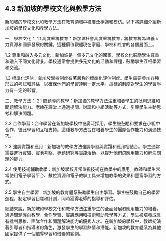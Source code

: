 ## 4.3 新加坡的學校文化與教學方法

新加坡的學校文化和教學方法在教育領域中被廣泛稱讚和模仿。以下將詳細介紹新加坡的學校文化和教學方法。

一、學校文化：
1.1 高度重視教育：新加坡社會高度重視教育，將教育視為培養人力資源和國家發展的關鍵。這種價值觀體現在家庭、學校和社會的各個層面上。

1.2 尊重和融入多元文化：新加坡是一個多元文化的國家，學校文化鼓勵學生尊重和融入不同文化背景。學校通常會提供多元文化的活動和課程，鼓勵學生互相學習和交流。

1.3 標準化評估：新加坡學校制度有著嚴格的標準化評估制度。學生需要參加各種形式的考試和評估，以確保他們的學習達到一定水平。這樣的制度對學生的學習壓力有一定的影響。

二、教學方法：
2.1 問題導向教學：新加坡的教學方法注重培養學生的批判思維和問題解決能力。老師在課堂上通過提問、討論和小組活動等方式，引導學生主動思考和解決問題。

2.2 合作學習：合作學習在新加坡學校中被廣泛採用。學生被鼓勵和要求在小組中合作，彼此學習和互相支持。這種教學方法旨在培養學生的團隊合作能力和溝通技巧。

2.3 強調實踐和應用：新加坡的教學方法強調學習與實踐和應用相結合。學生通常需要進行實驗、實地考察、專題研究等實踐活動，以提升他們的應用能力和解決問題的能力。

2.4 使用技術輔助教學：新加坡學校非常重視技術在教學中的應用。教師和學生常常使用電子學習平台、數位資源和電子教學工具來增加教學的效果和豐富學習的方式。

2.5 學生自主學習：新加坡的教育體系鼓勵學生自主學習。學生被鼓勵自己的學習進程，制定學習目標和計劃，同時獲得老師的指導和評估。

總結來說，新加坡的學校文化和教學方法注重學生的全面發展和應用能力的培養。通過問題導向教學、合作學習、實踐應用和技術輔助教學等方式，學生被培養成具有批判思維、團隊合作和問題解決能力的優秀人才。在新加坡的學校中，教師扮演著引導者和指導者的角色，激發學生的學習熱情和潛能。新加坡的教育體系為其他國家提供了一個值得學習和借鑒的範例。